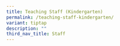 ```yaml
---
title: Teaching Staff (Kindergarten)
permalink: /teaching-staff-kindergarten/
variant: tiptap
description: ""
third_nav_title: Staff
---
```

